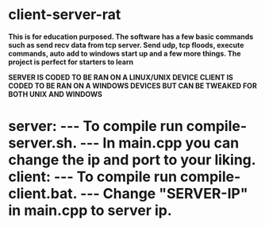 # client-server-rat
<b>This is for education purposed. The software has a few basic commands such as send recv data from tcp server. Send udp, tcp floods, execute commands, auto add to windows start up and a few more things. The project is perfect for starters to learn</b>

<b> SERVER IS CODED TO BE RAN ON A LINUX/UNIX DEVICE </b>
<b> CLIENT IS CODED TO BE RAN ON A WINDOWS DEVICES BUT CAN BE TWEAKED FOR BOTH UNIX AND WINDOWS </b>

<h1>
server:
  --- To compile run compile-server.sh.
  --- In main.cpp you can change the ip and port to your liking.
client:
  --- To compile run compile-client.bat.
  --- Change "SERVER-IP" in main.cpp to server ip.
</h1>
